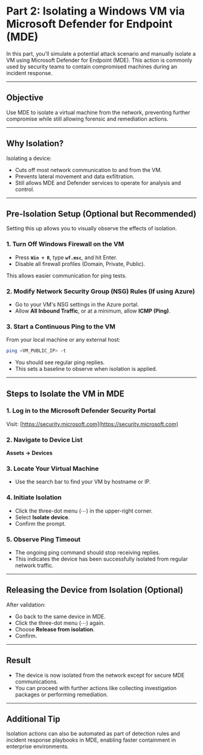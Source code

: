 # Part 2: Isolating a Windows VM via Microsoft Defender for Endpoint (MDE)

In this part, you'll simulate a potential attack scenario and manually isolate a VM using Microsoft Defender for Endpoint (MDE). This action is commonly used by security teams to contain compromised machines during an incident response.

---

## Objective

Use MDE to isolate a virtual machine from the network, preventing further compromise while still allowing forensic and remediation actions.

---

## Why Isolation?

Isolating a device:

- Cuts off most network communication to and from the VM.
- Prevents lateral movement and data exfiltration.
- Still allows MDE and Defender services to operate for analysis and control.

---

## Pre-Isolation Setup (Optional but Recommended)

Setting this up allows you to visually observe the effects of isolation.

### 1. Turn Off Windows Firewall on the VM

- Press **`Win + R`**, type **`wf.msc`**, and hit Enter.
- Disable all firewall profiles (Domain, Private, Public).

This allows easier communication for ping tests.

### 2. Modify Network Security Group (NSG) Rules (If using Azure)

- Go to your VM's NSG settings in the Azure portal.
- Allow **All Inbound Traffic**, or at a minimum, allow **ICMP (Ping)**.

### 3. Start a Continuous Ping to the VM

From your local machine or any external host:

```bash
ping <VM_PUBLIC_IP> -t
````

* You should see regular ping replies.
* This sets a baseline to observe when isolation is applied.

---

## Steps to Isolate the VM in MDE

### 1. Log in to the Microsoft Defender Security Portal

Visit: [https://security.microsoft.com](https://security.microsoft.com)

### 2. Navigate to Device List

**Assets → Devices**

### 3. Locate Your Virtual Machine

* Use the search bar to find your VM by hostname or IP.

### 4. Initiate Isolation

* Click the three-dot menu (⋯) in the upper-right corner.
* Select **Isolate device**.
* Confirm the prompt.

### 5. Observe Ping Timeout

* The ongoing ping command should stop receiving replies.
* This indicates the device has been successfully isolated from regular network traffic.

---

## Releasing the Device from Isolation (Optional)

After validation:

* Go back to the same device in MDE.
* Click the three-dot menu (⋯) again.
* Choose **Release from isolation**.
* Confirm.

---

## Result

* The device is now isolated from the network except for secure MDE communications.
* You can proceed with further actions like collecting investigation packages or performing remediation.

---

## Additional Tip

Isolation actions can also be automated as part of detection rules and incident response playbooks in MDE, enabling faster containment in enterprise environments.
